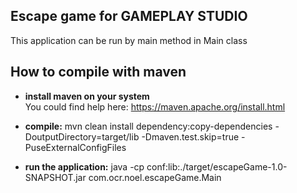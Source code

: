 ## Escape game for GAMEPLAY STUDIO

This application can be run by main method in Main class

## How to compile with maven

* __install maven on your system__<br />
  You could find help here: https://maven.apache.org/install.html

* __compile:__
  mvn clean install dependency:copy-dependencies -DoutputDirectory=target/lib -Dmaven.test.skip=true -PuseExternalConfigFiles<br />

* __run the application:__
  java -cp conf:lib:./target/escapeGame-1.0-SNAPSHOT.jar com.ocr.noel.escapeGame.Main
